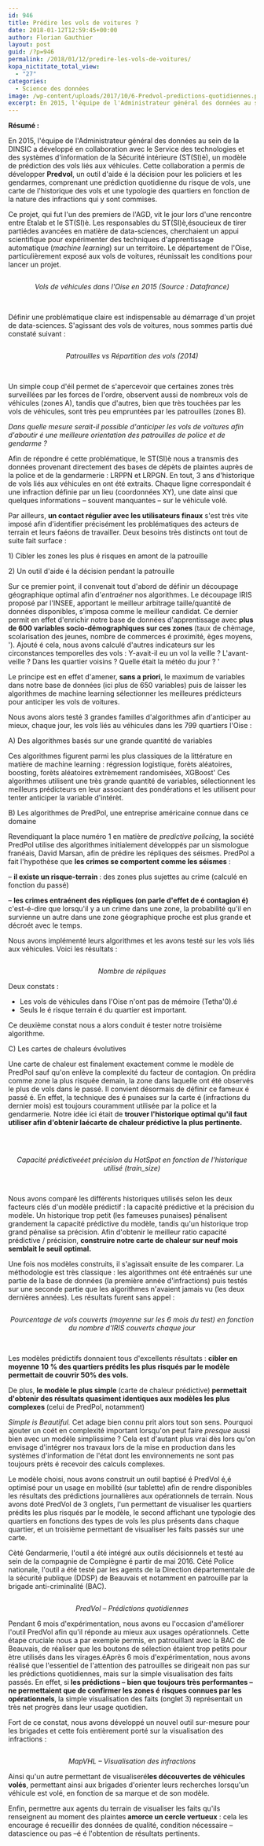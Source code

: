 ```yaml
---
id: 946
title: Prédire les vols de voitures ?
date: 2018-01-12T12:59:45+00:00
author: Florian Gauthier
layout: post
guid: /?p=946
permalink: /2018/01/12/predire-les-vols-de-voitures/
kopa_nictitate_total_view:
  - "27"
categories:
  - Science des données
image: /wp-content/uploads/2017/10/6-Predvol-predictions-quotidiennes.png
excerpt: En 2015, l'équipe de l'Administrateur général des données au sein de la DINSIC a développé en collaboration avec le Service des technologies et des systèmes d'information de la Sécurité intérieure (ST(SI)è), un modèle de prédiction des vols liés aux véhicules. Cette collaboration a permis de développer **Predvol**, un outil d'aide é la décision pour les policiers et les gendarmes, comprenant une prédiction quotidienne du risque de vols, une carte de l'historique des vols et une typologie des quartiers en fonction de la nature des infractions qui y sont commises.
---
```

**Résumé :**

En 2015, l'équipe de l'Administrateur général des données au sein de la DINSIC a développé en collaboration avec le Service des technologies et des systèmes d'information de la Sécurité intérieure (ST(SI)è), un modèle de prédiction des vols liés aux véhicules. Cette collaboration a permis de développer **Predvol**, un outil d'aide é la décision pour les policiers et les gendarmes, comprenant une prédiction quotidienne du risque de vols, une carte de l'historique des vols et une typologie des quartiers en fonction de la nature des infractions qui y sont commises.

<p class="p3">
  <span class="s1">Ce projet, qui fut l'un des premiers de l'AGD, vit le jour lors d'une rencontre entre Etalab et le ST(SI)è. Les responsables du ST(SI)è,<span class="Apple-converted-space">é</span>soucieux de tirer parti<span class="Apple-converted-space">é</span>des avancées en matière de data-sciences, cherchaient un appui scientifique pour expérimenter des techniques d'apprentissage automatique (<i>machine learning</i>) sur un territoire. Le département de l'Oise, particulièrement exposé aux vols de voitures, réunissait les conditions pour lancer un projet.</span>
</p>

[<img class="wp-image-952 aligncenter" src="/wp-content/uploads/2017/10/1-oise_2015.jpeg" alt="" srcset="/wp-content/uploads/2017/10/1-oise_2015.jpeg 2020w, /wp-content/uploads/2017/10/1-oise_2015-300x216.jpeg 300w, /wp-content/uploads/2017/10/1-oise_2015-768x554.jpeg 768w, /wp-content/uploads/2017/10/1-oise_2015-1024x738.jpeg 1024w" sizes="(max-width: 643px) 100vw, 643px" />](/wp-content/uploads/2017/10/1-oise_2015.jpeg)

<p class="p6" style="text-align: center;">
  <span class="s1"><i>Vols de véhicules dans l'Oise en 2015 (Source : Datafrance)</i></span>
</p>

&nbsp;

<p class="p3">
  <span class="s1">Définir une problématique claire est indispensable au démarrage d'un projet de data-sciences. S'agissant des vols de voitures, nous sommes partis du<span class="Apple-converted-space">é </span>constat<span class="Apple-converted-space">é </span>suivant :</span>
</p>

[<img class="wp-image-951 aligncenter" src="/wp-content/uploads/2017/10/2-patrouilles.jpeg" alt=""  />](/wp-content/uploads/2017/10/2-patrouilles.jpeg)

<p class="p6" style="text-align: center;">
  <span class="s1"><i>Patrouilles vs Répartition des vols (2014)</i></span>
</p>

&nbsp;

<p class="p3">
  <span class="s2">Un simple coup d'éil permet de s'apercevoir que certaines zones très surveillées par les forces de l'ordre, observent aussi de nombreux vols de véhicules (zones A), tandis que d'autres, bien que très touchées par les vols de véhicules, sont très peu empruntées par les patrouilles (zones B).</span>
</p>

<p class="p6">
  <span class="s1"><i>Dans quelle mesure serait-il possible d'anticiper les vols de voitures afin d'aboutir é une meilleure orientation des patrouilles de police et de gendarme ?</i></span>
</p>

<p class="p3">
  <span class="s1">Afin de répondre é cette problématique, le ST(SI)è nous a transmis des données provenant directement des bases de dépèts de plaintes auprès de la police et de la gendarmerie : LRPPN et LRPGN. En tout, 3 ans d'historique de vols liés aux véhicules en ont été extraits. Chaque ligne correspondait é une infraction définie par un lieu (coordonnées XY), une date ainsi que quelques informations &#8211; souvent manquantes &#8211; sur le véhicule volé.</span>
</p>

<p class="p3">
  <span class="s1">Par ailleurs, <b>un contact régulier avec les utilisateurs finaux</b> s'est très vite imposé afin d'identifier précisément les problématiques des acteurs de terrain et leurs faéons de travailler. Deux besoins très distincts ont tout de suite fait surface :</span>
</p>

<p class="p3">
  <span class="s1">1) Cibler les zones les plus é risques en amont de la patrouille</span>
</p>

<p class="p3">
  <span class="s1">2) Un outil d'aide é la décision pendant la patrouille</span>
</p>

<p class="p3">
  <span class="s1">Sur ce premier point, il convenait tout d'abord de définir un découpage géographique optimal afin d'<i>entraéner</i> nos algorithmes. Le découpage IRIS proposé par l'INSEE, apportant le meilleur arbitrage taille/quantité de données disponibles, s'imposa comme le meilleur candidat. Ce dernier permit en effet d'enrichir notre base de données d'apprentissage avec </span><span class="s1"><b>plus de 600 variables socio-démographiques sur ces zones </b>(taux de chèmage, scolarisation des jeunes, nombre de commerces é proximité, èges moyens, '). Ajouté é cela, nous avons calculé d'autres indicateurs sur les circonstances temporelles des vols : Y-avait-il eu un vol la veille ? L'avant-veille ? Dans les quartier voisins ? Quelle était la météo du jour ? '</span>
</p>

<p class="p3">
  <span class="s1">Le principe est en effet d'amener, <b>sans a priori</b>, le maximum de variables dans notre base de données (ici plus de 650 variables) puis de laisser les algorithmes de machine learning sélectionner les meilleures prédicteurs pour anticiper les vols de voitures.</span>
</p>

<p class="p3">
  <span class="s1">Nous avons alors testé 3 grandes familles d'algorithmes afin d'anticiper au mieux, chaque jour, les vols liés au véhicules dans les 799 quartiers l'Oise :</span>
</p>

<p class="p3">
  <span class="s1">A) Des algorithmes basés sur une grande quantité de variables</span>
</p>

<p class="p3">
  <span class="s1">Ces algorithmes figurent parmi les plus classiques de la littérature en matière de machine learning : régression logistique, forèts aléatoires, boosting, forèts aléatoires extrèmement randomisées, XGBoost' Ces algorithmes utilisent une très grande quantité de variables, sélectionnent les meilleurs prédicteurs en leur associant des pondérations et les utilisent pour tenter anticiper la variable d'intérèt.</span>
</p>

<p class="p3">
  <span class="s1">B) Les algorithmes de PredPol, une entreprise américaine connue dans ce domaine </span>
</p>

<p class="p3">
  <span class="s1">Revendiquant la place numéro 1 en matière de <i>predictive policing</i>, la société PredPol utilise des algorithmes initialement développés par un sismologue franéais, David Marsan, afin de prédire les répliques des séismes. PredPol a fait l'hypothèse que <b>les crimes se comportent comme les séismes</b> :</span>
</p>

<p class="p3">
  <span class="s1">&#8211; <b>il existe un risque-terrain </b>: des zones plus sujettes au crime (calculé en fonction du passé)</span>
</p>

<p class="p3">
  <span class="s1">&#8211; <b>les crimes entraénent des répliques (on parle d'effet de é contagion é)</b> c'est-é-dire que lorsqu'il y a un crime dans une zone, la probabilité qu'il en survienne un autre dans une zone géographique proche est plus grande et décroét avec le temps.</span>
</p>

<p class="p3">
  <span class="s1">Nous avons implémenté leurs algorithmes et les avons testé sur les vols liés aux véhicules. Voici les résultats :</span>
</p>

[<img class=" wp-image-950 aligncenter" src="/wp-content/uploads/2017/10/3-contagion.png" alt="" srcset="/wp-content/uploads/2017/10/3-contagion.png 558w, /wp-content/uploads/2017/10/3-contagion-300x204.png 300w" sizes="(max-width: 443px) 100vw, 443px" />](/wp-content/uploads/2017/10/3-contagion.png)

<p class="p6" style="text-align: center;">
  <i>Nombre de répliques</i>
</p>

<p class="p3">
  <span class="s1">Deux constats :</span>
</p>

<ul class="ul1">
  <li class="li3">
    <span class="s1">Les vols de véhicules dans l'Oise </span><span class="s3">n'ont pas de mémoire (Tetha'0).é</span>
  </li>
  <li class="li3">
    <span class="s1">Seuls le é risque terrain é du quartier est important.</span>
  </li>
</ul>

<p class="p3">
  <span class="s1">Ce deuxième constat nous a alors conduit é tester notre troisième algorithme.</span>
</p>

<p class="p3">
  <span class="s1">C) Les cartes de chaleurs évolutives</span>
</p>

<p class="p3">
  <span class="s1">Une carte de chaleur est finalement exactement comme le modèle de PredPol sauf qu'on enlève la complexité du facteur de contagion. On prédira comme zone la plus risquée demain, la zone dans laquelle ont été observés le plus de vols dans le passé. Il convient désormais de définir ce fameux é passé é. En effet, la technique des é punaises sur la carte é (infractions du dernier mois) est toujours couramment utilisée par la police et la gendarmerie. Notre idée ici était de <b>trouver l'historique optimal </b><strong>qu'il faut utiliser afin d'obtenir la<span class="Apple-converted-space">é</span>carte de chaleur prédictive la plus pertinente.</strong></span>
</p>

&nbsp;

[<img class=" wp-image-949 aligncenter" src="/wp-content/uploads/2017/10/4-historique-optimal.png" alt="" srcset="/wp-content/uploads/2017/10/4-historique-optimal.png 892w, /wp-content/uploads/2017/10/4-historique-optimal-300x165.png 300w, /wp-content/uploads/2017/10/4-historique-optimal-768x423.png 768w" sizes="(max-width: 828px) 100vw, 828px" />](/wp-content/uploads/2017/10/4-historique-optimal.png)

<p style="text-align: center;">
  <em>Capacité prédictiveéet précision du HotSpot en fonction de l'historique utilisé (train_size)</em>
</p>

&nbsp;

<p class="p3">
  <span class="s1">Nous avons comparé les différents historiques utilisés selon les deux facteurs clés d'un modèle prédictif : la capacité prédictive et la précision du modèle. Un historique trop petit (les fameuses punaises) pénalisent grandement la capacité prédictive du modèle, tandis qu'un historique trop grand pénalise sa précision. Afin d'obtenir le meilleur ratio capacité prédictive / précision, <b>construire notre carte de chaleur sur neuf mois semblait le seuil optimal.</b></span>
</p>

<p class="p3">
  <span class="s1">Une fois nos modèles construits, il s'agissait ensuite de les comparer. La méthodologie est très classique : les algorithmes ont été entraénés sur une partie de la base de données (la première année d'infractions) puis testés sur une seconde partie que les algorithmes n'avaient jamais vu (les deux dernières années). Les résultats furent sans appel :</span>
</p>

[<img class=" wp-image-948 aligncenter" src="/wp-content/uploads/2017/10/5-comparaison-modeles-e1509370478313.png" alt="" srcset="/wp-content/uploads/2017/10/5-comparaison-modeles-e1509370478313.png 881w, /wp-content/uploads/2017/10/5-comparaison-modeles-e1509370478313-300x183.png 300w, /wp-content/uploads/2017/10/5-comparaison-modeles-e1509370478313-768x468.png 768w" sizes="(max-width: 669px) 100vw, 669px" />](/wp-content/uploads/2017/10/5-comparaison-modeles-e1509370478313.png)

<p style="text-align: center;">
  <em>Pourcentage de vols couverts (moyenne sur les 6 mois du test) en fonction du nombre d'IRIS couverts chaque jour</em>
</p>

&nbsp;

<p class="p3">
  <span class="s1">Les modèles prédictifs donnaient tous d'excellents résultats : <b>cibler en moyenne 10 % des quartiers prédits les plus risqués par le modèle permettait de couvrir 50% des vols.</b></span>
</p>

<p class="p3">
  <span class="s1">De plus, <b>le modèle le plus simple </b>(carte de chaleur prédictive)<b> permettait d'obtenir des résultats quasiment identiques aux modèles les plus complexes </b>(celui de PredPol, notamment)</span>
</p>

<p class="p3">
  <span class="s1"><i>Simple is Beautiful. </i>Cet adage bien connu prit alors tout son sens. Pourquoi ajouter un coét en complexité important lorsqu'on peut faire <i>presque </i>aussi bien avec un modèle simplissime ? Cela est d'autant plus vrai dès lors qu'on envisage d'intégrer nos travaux lors de la mise en production dans les systèmes d'information de l'état dont les environnements ne sont pas toujours prèts é recevoir des calculs complexes.</span>
</p>

<p class="p3">
  <span class="s1">Le modèle choisi, nous avons construit un outil baptisé é PredVol é,<span class="Apple-converted-space">é </span>optimisé pour un usage en mobilité (sur tablette) afin de rendre disponibles les résultats des prédictions journalières aux opérationnels de terrain. Nous avons doté PredVol de 3 onglets, l'un permettant de visualiser les quartiers prédits les plus risqués par le modèle, le second affichant une typologie des quartiers en fonctions des types de vols les plus présents dans chaque quartier, et un troisième permettant de visualiser les faits passés sur une carte.</span>
</p>

<p class="p3">
  <span class="s1">Cèté Gendarmerie, l'outil a été intégré aux outils décisionnels et testé au sein de la compagnie de Compiègne é partir de mai 2016. Cèté Police nationale, l'outil a été testé par les agents de la Direction départementale de la sécurité publique (DDSP) de Beauvais et notamment en patrouille par la brigade anti-criminalité (BAC).</span>
</p>

[<img class="alignnone size-full wp-image-947" src="/wp-content/uploads/2017/10/6-Predvol-predictions-quotidiennes.png" alt="" srcset="/wp-content/uploads/2017/10/6-Predvol-predictions-quotidiennes.png 1600w, /wp-content/uploads/2017/10/6-Predvol-predictions-quotidiennes-300x165.png 300w, /wp-content/uploads/2017/10/6-Predvol-predictions-quotidiennes-768x421.png 768w, /wp-content/uploads/2017/10/6-Predvol-predictions-quotidiennes-1024x562.png 1024w" sizes="(max-width: 1600px) 100vw, 1600px" />](/wp-content/uploads/2017/10/6-Predvol-predictions-quotidiennes.png)

<p class="p7" style="text-align: center;">
  <span class="s1"><i>PredVol &#8211; Prédictions quotidiennes</i></span>
</p>

<p class="p3">
  <span class="s1">Pendant 6 mois d'expérimentation, nous avons eu l'occasion d'améliorer l'outil PredVol afin qu'il réponde au mieux aux usages opérationnels. Cette étape cruciale nous a par exemple permis, en patrouillant avec la BAC de Beauvais, de réaliser que les boutons de sélection étaient trop petits pour ètre utilisés dans les virages.é</span><span class="s1">Après 6 mois d'expérimentation, nous avons réalisé que l'essentiel de l'attention des patrouilles se dirigeait non pas sur les prédictions quotidiennes, mais sur la simple visualisation des faits passés. En effet,<b> </b>si<b> les prédictions &#8211; bien que toujours très performantes &#8211; ne permettaient que de confirmer les zones é risques connues par les opérationnels</b>,<b> </b> la simple visualisation des faits (onglet 3) représentait un très net progrès dans leur usage quotidien.</span>
</p>

Fort de ce constat, nous avons développé un nouvel outil sur-mesure pour les brigades et cette fois entièrement porté sur la visualisation des infractions :

[<img class="alignnone size-full wp-image-993" src="/wp-content/uploads/2018/01/MapVHL-copie.jpg" alt="" srcset="/wp-content/uploads/2018/01/MapVHL-copie.jpg 3346w, /wp-content/uploads/2018/01/MapVHL-copie-300x150.jpg 300w, /wp-content/uploads/2018/01/MapVHL-copie-768x383.jpg 768w, /wp-content/uploads/2018/01/MapVHL-copie-1024x510.jpg 1024w, /wp-content/uploads/2018/01/MapVHL-copie-239x118.jpg 239w" sizes="(max-width: 3346px) 100vw, 3346px" />](/wp-content/uploads/2018/01/MapVHL-copie.jpg)

<p class="p7" style="text-align: center;">
  <span class="s1"><i>MapVHL &#8211; Visualisation des infractions</i></span>
</p>

<p class="p3">
  Ainsi qu'un autre permettant de visualiseré<strong>les découvertes de véhicules volés</strong>, permettant ainsi aux brigades d'orienter leurs recherches lorsqu'un véhicule est volé, en fonction de sa marque et de son modèle.
</p>

<p class="p6" style="text-align: left;">
  <span class="s1">Enfin, permettre aux agents du terrain de visualiser les faits qu'ils renseignent au moment des plaintes<strong> amorce un cercle vertueux</strong> : cela les encourage é recueillir des données de qualité, condition nécessaire &#8211; datascience ou pas &#8211;<span class="Apple-converted-space">é </span>é l'obtention de résultats pertinents.</span>
</p>
